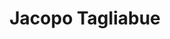 ---
title: Jacopo Tagliabue
type: guests
slug: guests/jacopotagliabue
linkedin: https://www.linkedin.com/in/jacopotagliabue/
medium: 
twitter: https://twitter.com/jacopotagliabue
github: https://github.com/jacopotagliabue
instagram: 
site: http://www.jacopotagliabue.it/
layout: "guestPage"
image: jacopo_tagliabue.jpg
bio: "Director of A.I. at Coveo"
episodes:
    "Pointer[68]: Startup in USA e MLOps con Jacopo Tagliabue": "/p/pointer68-startup-in-usa-e-mlops-con-jacopo-tagliabue/"
---